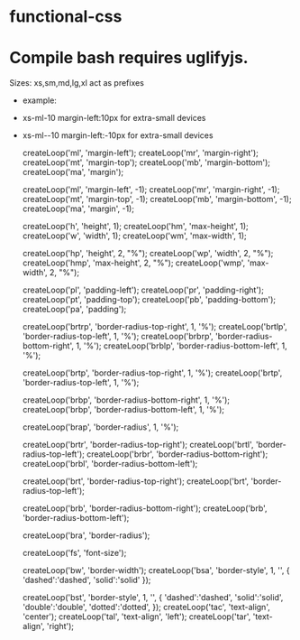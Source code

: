 # functional-css

#    Compile bash requires uglifyjs.

Sizes:
xs,sm,md,lg,xl act as prefixes

* example: 
 * xs-ml-10 margin-left:10px for extra-small devices 
 * xs-ml--10 margin-left:-10px for extra-small devices
    
    createLoop('ml', 'margin-left');
    createLoop('mr', 'margin-right');
    createLoop('mt', 'margin-top');
    createLoop('mb', 'margin-bottom');
    createLoop('ma', 'margin');

    createLoop('ml', 'margin-left', -1);
    createLoop('mr', 'margin-right', -1);
    createLoop('mt', 'margin-top', -1);
    createLoop('mb', 'margin-bottom', -1);
    createLoop('ma', 'margin', -1);

    createLoop('h', 'height', 1);
    createLoop('hm', 'max-height', 1);
    createLoop('w', 'width', 1);
    createLoop('wm', 'max-width', 1);

    createLoop('hp', 'height', 2, "%");
    createLoop('wp', 'width', 2, "%");
    createLoop('hmp', 'max-height', 2, "%");
    createLoop('wmp', 'max-width', 2, "%");



    createLoop('pl', 'padding-left');
    createLoop('pr', 'padding-right');
    createLoop('pt', 'padding-top');
    createLoop('pb', 'padding-bottom');
    createLoop('pa', 'padding');

    createLoop('brtrp', 'border-radius-top-right', 1, '%');
    createLoop('brtlp', 'border-radius-top-left', 1, '%');
    createLoop('brbrp', 'border-radius-bottom-right', 1, '%');
    createLoop('brblp', 'border-radius-bottom-left', 1, '%');

    createLoop('brtp', 'border-radius-top-right', 1, '%');
    createLoop('brtp', 'border-radius-top-left', 1, '%');

    createLoop('brbp', 'border-radius-bottom-right', 1, '%');
    createLoop('brbp', 'border-radius-bottom-left', 1, '%');

    createLoop('brap', 'border-radius', 1, '%');

    createLoop('brtr', 'border-radius-top-right');
    createLoop('brtl', 'border-radius-top-left');
    createLoop('brbr', 'border-radius-bottom-right');
    createLoop('brbl', 'border-radius-bottom-left');

    createLoop('brt', 'border-radius-top-right');
    createLoop('brt', 'border-radius-top-left');

    createLoop('brb', 'border-radius-bottom-right');
    createLoop('brb', 'border-radius-bottom-left');

    createLoop('bra', 'border-radius');

    createLoop('fs', 'font-size');

    createLoop('bw', 'border-width');
    createLoop('bsa', 'border-style', 1, '', {
        'dashed':'dashed',
        'solid':'solid'
    });

    createLoop('bst', 'border-style', 1, '', {
        'dashed':'dashed',
        'solid':'solid',
        'double':'double',
        'dotted':'dotted',
    });
    createLoop('tac', 'text-align', 'center');
    createLoop('tal', 'text-align', 'left');
    createLoop('tar', 'text-align', 'right');
    
